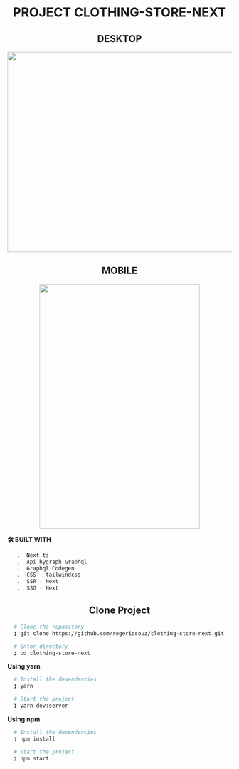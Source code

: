 <h1 align="center">PROJECT CLOTHING-STORE-NEXT</h1>

<h2 align="center">DESKTOP</h2>

<p align="center">
 <img width="800"  height="450" src="https://user-images.githubusercontent.com/76504596/183800143-b33bb517-74c6-4838-ae71-83fd7a154474.png"> 
</p>

<h2 align="center">MOBILE</h2>

<p align="center">
  <img width="360"  height="550" src="https://user-images.githubusercontent.com/76504596/183801691-1b0de0b0-adf9-4fd2-9c9c-66715b3fc007.png">
</p>

**🛠️ BUILT WITH**

```bash
   .  Next ts
   .  Api hygraph Graphql
   .  Graphql Codegen
   .  CSS - tailwindcss
   .  SSR - Next
   .  SSG - Next
```

<h2 align="center">Clone Project</h2>

```bash
  # Clone the repository
  ❯ git clone https://github.com/rogeriosouz/clothing-store-next.git

  # Enter directory
  ❯ cd clothing-store-next
```

**Using yarn**

```bash
  # Install the dependencies
  ❯ yarn

  # Start the project
  ❯ yarn dev:server
```

**Using npm**

```bash
  # Install the dependencies
  ❯ npm install

  # Start the project
  ❯ npm start
```

